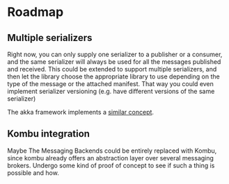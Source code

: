 # Roadmap

## Multiple serializers

Right now, you can only supply one serializer to a publisher or a consumer,
and the same serializer will always be used for all the messages published and received. 
This could be extended to support multiple serializers, and then let 
the library choose the appropriate library to use depending on the type
of the message or the attached manifest. That way you could even implement
serializer versioning (e.g. have different versions of the same serializer)

The akka framework implements a [similar concept](https://doc.akka.io/docs/akka/current/serialization.html).

## Kombu integration

Maybe The Messaging Backends could be entirely replaced with Kombu, since kombu already
offers an abstraction layer over several messaging brokers. Undergo some
kind of proof of concept to see if such a thing is possible and how.
